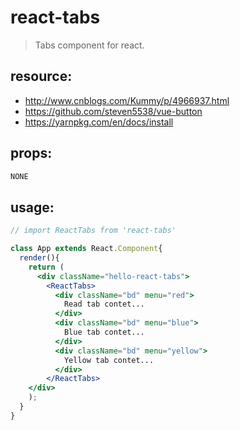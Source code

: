 # react-tabs
> Tabs component for react.


## resource:
+ http://www.cnblogs.com/Kummy/p/4966937.html
+ https://github.com/steven5538/vue-button
+ https://yarnpkg.com/en/docs/install


## props:
```js
NONE
```

## usage:
```jsx
// import ReactTabs from 'react-tabs'

class App extends React.Component{
  render(){
    return (
      <div className="hello-react-tabs">
        <ReactTabs>
          <div className="bd" menu="red">
            Read tab contet...
          </div>
          <div className="bd" menu="blue">
            Blue tab contet...
          </div>
          <div className="bd" menu="yellow">
            Yellow tab contet...
          </div>
        </ReactTabs>
    </div>
    );
  }
}
```
